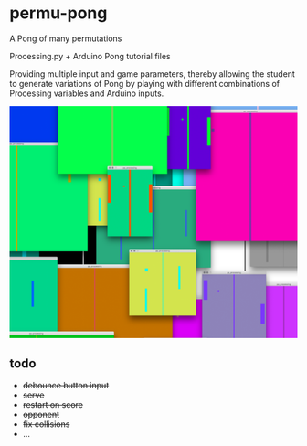 # permu-pong

A Pong of many permutations

Processing.py + Arduino Pong tutorial files

Providing multiple input and game parameters, thereby allowing the student to generate variations of Pong by playing with different combinations of Processing variables and Arduino inputs.

![](screenshot.png)

## todo

* ~~debounce button input~~
* ~~serve~~
* ~~restart on score~~
* ~~opponent~~
* ~~fix collisions~~
* ...

